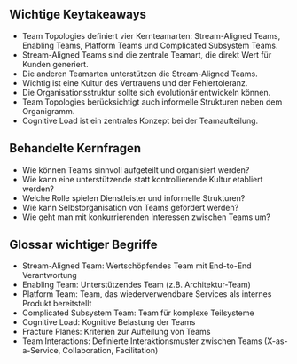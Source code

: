 ## Wichtige Keytakeaways

- Team Topologies definiert vier Kernteamarten: Stream-Aligned Teams, Enabling Teams, Platform Teams und Complicated Subsystem Teams.
- Stream-Aligned Teams sind die zentrale Teamart, die direkt Wert für Kunden generiert.
- Die anderen Teamarten unterstützen die Stream-Aligned Teams.
- Wichtig ist eine Kultur des Vertrauens und der Fehlertoleranz.
- Die Organisationsstruktur sollte sich evolutionär entwickeln können.
- Team Topologies berücksichtigt auch informelle Strukturen neben dem Organigramm.
- Cognitive Load ist ein zentrales Konzept bei der Teamaufteilung.

## Behandelte Kernfragen

- Wie können Teams sinnvoll aufgeteilt und organisiert werden?
- Wie kann eine unterstützende statt kontrollierende Kultur etabliert werden?
- Welche Rolle spielen Dienstleister und informelle Strukturen?
- Wie kann Selbstorganisation von Teams gefördert werden?
- Wie geht man mit konkurrierenden Interessen zwischen Teams um?

## Glossar wichtiger Begriffe

- Stream-Aligned Team: Wertschöpfendes Team mit End-to-End Verantwortung
- Enabling Team: Unterstützendes Team (z.B. Architektur-Team)
- Platform Team: Team, das wiederverwendbare Services als internes Produkt bereitstellt
- Complicated Subsystem Team: Team für komplexe Teilsysteme
- Cognitive Load: Kognitive Belastung der Teams
- Fracture Planes: Kriterien zur Aufteilung von Teams
- Team Interactions: Definierte Interaktionsmuster zwischen Teams (X-as-a-Service, Collaboration, Facilitation)
